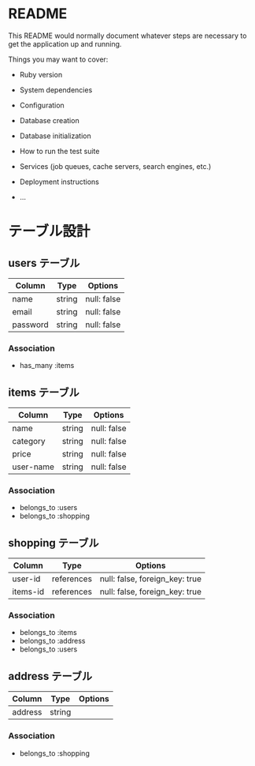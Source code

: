 # README

This README would normally document whatever steps are necessary to get the
application up and running.

Things you may want to cover:

* Ruby version

* System dependencies

* Configuration

* Database creation

* Database initialization

* How to run the test suite

* Services (job queues, cache servers, search engines, etc.)

* Deployment instructions

* ...
# テーブル設計

## users テーブル

| Column   | Type   | Options     |
| -------- | ------ | ----------- |
| name     | string | null: false |
| email    | string | null: false |
| password | string | null: false |

### Association

- has_many :items

## items テーブル

| Column | Type   | Options     |
| ------ | ------ | ----------- |
| name   | string | null: false |
| category   | string | null: false |
| price   | string | null: false |
| user-name   | string | null: false |

### Association

- belongs_to :users
- belongs_to :shopping

## shopping テーブル

| Column | Type       | Options                        |
| ------ | ---------- | ------------------------------ |
| user-id | references | null: false, foreign_key: true |
| items-id | references | null: false, foreign_key: true |

### Association

- belongs_to :items
- belongs_to :address
- belongs_to :users

## address テーブル

| Column  | Type       | Options                        |
| ------- | ---------- | ------------------------------ |
| address | string     |                                |

### Association
- belongs_to :shopping